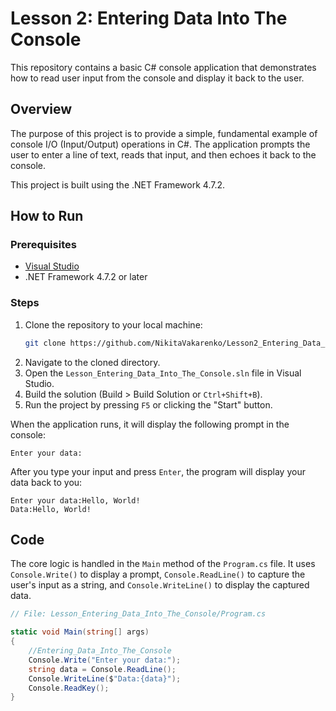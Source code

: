 # Lesson 2: Entering Data Into The Console


This repository contains a basic C# console application that demonstrates how to read user input from the console and display it back to the user.

## Overview

The purpose of this project is to provide a simple, fundamental example of console I/O (Input/Output) operations in C#. The application prompts the user to enter a line of text, reads that input, and then echoes it back to the console.

This project is built using the .NET Framework 4.7.2.

## How to Run

### Prerequisites
*   [Visual Studio](https://visualstudio.microsoft.com/)
*   .NET Framework 4.7.2 or later

### Steps
1.  Clone the repository to your local machine:
    ```sh
    git clone https://github.com/NikitaVakarenko/Lesson2_Entering_Data_Into_The_Console.git
    ```
2.  Navigate to the cloned directory.
3.  Open the `Lesson_Entering_Data_Into_The_Console.sln` file in Visual Studio.
4.  Build the solution (Build > Build Solution or `Ctrl+Shift+B`).
5.  Run the project by pressing `F5` or clicking the "Start" button.

When the application runs, it will display the following prompt in the console:
```
Enter your data:
```
After you type your input and press `Enter`, the program will display your data back to you:
```
Enter your data:Hello, World!
Data:Hello, World!
```

## Code
The core logic is handled in the `Main` method of the `Program.cs` file. It uses `Console.Write()` to display a prompt, `Console.ReadLine()` to capture the user's input as a string, and `Console.WriteLine()` to display the captured data.

```csharp
// File: Lesson_Entering_Data_Into_The_Console/Program.cs

static void Main(string[] args)
{
    //Entering_Data_Into_The_Console
    Console.Write("Enter your data:");
    string data = Console.ReadLine();
    Console.WriteLine($"Data:{data}");
    Console.ReadKey();
}
